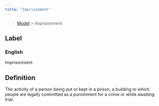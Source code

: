 ```yaml
---
title: "Imprisonment"
---
```


> [Model](../../) > Imprisonment

## Label

### English
Imprisonment


## Definition
The activity of a person being put or kept in a prison, a building to which people are legally committed as a punishment for a crime or while awaiting trial. 


    
